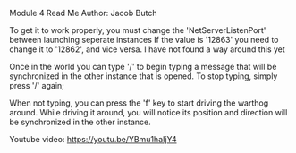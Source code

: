 Module 4 Read Me
Author: Jacob Butch

To get it to work properly, you must change the 'NetServerListenPort' between launching seperate instances
If the value is '12863' you need to change it to '12862', and vice versa.
I have not found a way around this yet

Once in the world you can type '/' to begin typing a message that will be synchronized in the other instance that is opened.
To stop typing, simply press '/' again;

When not typing, you can press the 'f' key to start driving the warthog around.
While driving it around, you will notice its position and direction will be synchronized in the other instance.

Youtube video: https://youtu.be/YBmu1haIjY4

